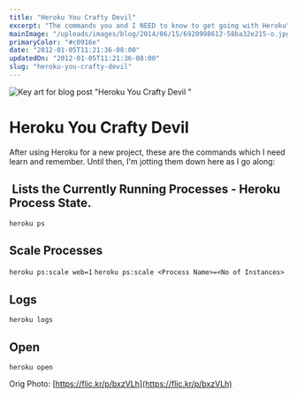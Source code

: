 ```yaml
---
title: "Heroku You Crafty Devil"
excerpt: "The commands you and I NEED to know to get going with Heroku"
mainImage: "/uploads/images/blog/2014/06/15/6920998612-58ba32e215-o.jpg"
primaryColor: "#c0916e"
date: "2012-01-05T11:21:36-08:00"
updatedOn: "2012-01-05T11:21:36-08:00"
slug: "heroku-you-crafty-devil"
---
```

![Key art for blog post "Heroku You Crafty Devil "](/uploads/images/blog/2014/06/15/6920998612-58ba32e215-o.jpg)

# Heroku You Crafty Devil 

After using Heroku for a new project, these are the commands which I need learn and remember. Until then, I'm jotting them down here as I go along: 

##  Lists the Currently Running Processes - Heroku Process State.

`heroku ps`

## Scale Processes

`heroku ps:scale web=1` `heroku ps:scale <Process Name>=<No of Instances>`

## Logs

`heroku logs`

## Open

`heroku open`

Orig Photo: [https://flic.kr/p/bxzVLh](https://flic.kr/p/bxzVLh)